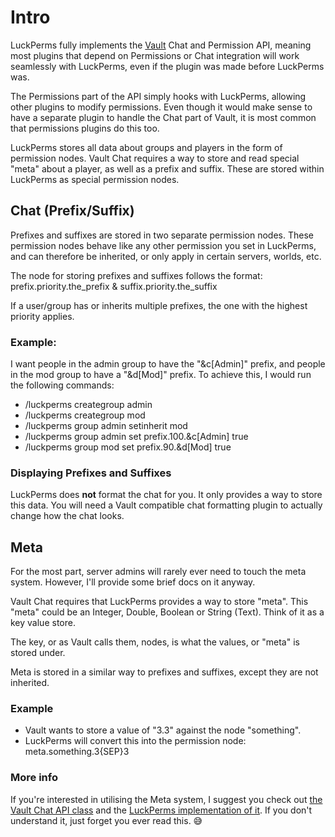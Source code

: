 # Intro
LuckPerms fully implements the [Vault](https://dev.bukkit.org/bukkit-plugins/vault/) Chat and Permission API, meaning most plugins that depend on Permissions or Chat integration will work seamlessly with LuckPerms, even if the plugin was made before LuckPerms was.

The Permissions part of the API simply hooks with LuckPerms, allowing other plugins to modify permissions. Even though it would make sense to have a separate plugin to handle the Chat part of Vault, it is most common that permissions plugins do this too.

LuckPerms stores all data about groups and players in the form of permission nodes. Vault Chat requires a way to store and read special "meta" about a player, as well as a prefix and suffix. These are stored within LuckPerms as special permission nodes.

## Chat (Prefix/Suffix)
Prefixes and suffixes are stored in two separate permission nodes. These permission nodes behave like any other permission you set in LuckPerms, and can therefore be inherited, or only apply in certain servers, worlds, etc.

The node for storing prefixes and suffixes follows the format: prefix.priority.the_prefix & suffix.priority.the_suffix

If a user/group has or inherits multiple prefixes, the one with the highest priority applies.

### Example:
I want people in the admin group to have the "&c[Admin]" prefix, and people in the mod group to have a "&d[Mod]" prefix. To achieve this, I would run the following commands:

* /luckperms creategroup admin
* /luckperms creategroup mod
* /luckperms group admin setinherit mod
* /luckperms group admin set prefix.100.&c[Admin] true
* /luckperms group mod set prefix.90.&d[Mod] true

### Displaying Prefixes and Suffixes
LuckPerms does **not** format the chat for you. It only provides a way to store this data. You will need a Vault compatible chat formatting plugin to actually change how the chat looks.

## Meta
For the most part, server admins will rarely ever need to touch the meta system. However, I'll provide some brief docs on it anyway.

Vault Chat requires that LuckPerms provides a way to store "meta". This "meta" could be an Integer, Double, Boolean or String (Text). Think of it as a key value store.

The key, or as Vault calls them, nodes, is what the values, or "meta" is stored under.

Meta is stored in a similar way to prefixes and suffixes, except they are not inherited.

### Example
* Vault wants to store a value of "3.3" against the node "something".
* LuckPerms will convert this into the permission node: meta.something.3{SEP}3

### More info
If you're interested in utilising the Meta system, I suggest you check out [the Vault Chat API class](https://github.com/MilkBowl/VaultAPI/blob/master/src/main/java/net/milkbowl/vault/chat/Chat.java) and the [LuckPerms implementation of it](https://github.com/lucko/LuckPerms/blob/master/bukkit/src/main/java/me/lucko/luckperms/api/vault/VaultChatHook.java). If you don't understand it, just forget you ever read this. :sweat_smile: 